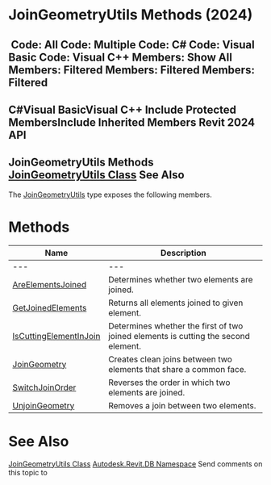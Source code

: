 # JoinGeometryUtils Methods (2024)

﻿
 Code: All Code: Multiple Code: C# Code: Visual Basic Code: Visual C++  Members: Show All Members: Filtered Members: Filtered Members: Filtered   
---  
C#Visual BasicVisual C++
Include Protected MembersInclude Inherited Members
Revit 2024 API  
---  
JoinGeometryUtils Methods  
[JoinGeometryUtils Class](c45b6484-3efd-1d81-0b47-ba678857fff1.md "JoinGeometryUtils Class") See Also  
---  
The [JoinGeometryUtils](c45b6484-3efd-1d81-0b47-ba678857fff1.md "JoinGeometryUtils Class") type exposes the following members.
# Methods
| Name | Description |
| --- | --- |
| --- | --- | --- |
| [AreElementsJoined](69178304-668a-bcbd-b459-33de2146942d.md "AreElementsJoined Method") | Determines whether two elements are joined. |
| [GetJoinedElements](3a1b0e1e-e7f2-cb08-9983-c36137cac754.md "GetJoinedElements Method") | Returns all elements joined to given element. |
| [IsCuttingElementInJoin](917ea88b-27cb-e3b1-391f-ecd061975595.md "IsCuttingElementInJoin Method") | Determines whether the first of two joined elements is cutting the second element. |
| [JoinGeometry](2f223fde-0e7c-fce5-e68f-3c1ca6a6b6c1.md "JoinGeometry Method") | Creates clean joins between two elements that share a common face. |
| [SwitchJoinOrder](447f0dd2-40cf-4e1a-711a-44ad21f825b9.md "SwitchJoinOrder Method") | Reverses the order in which two elements are joined. |
| [UnjoinGeometry](929c26e0-4613-ebad-5fe0-76b66f4ae087.md "UnjoinGeometry Method") | Removes a join between two elements. |

# See Also
[JoinGeometryUtils Class](c45b6484-3efd-1d81-0b47-ba678857fff1.md "JoinGeometryUtils Class")
[Autodesk.Revit.DB Namespace](87546ba7-461b-c646-cbb1-2cb8f5bff8b2.md "Autodesk.Revit.DB Namespace")
Send comments on this topic to 